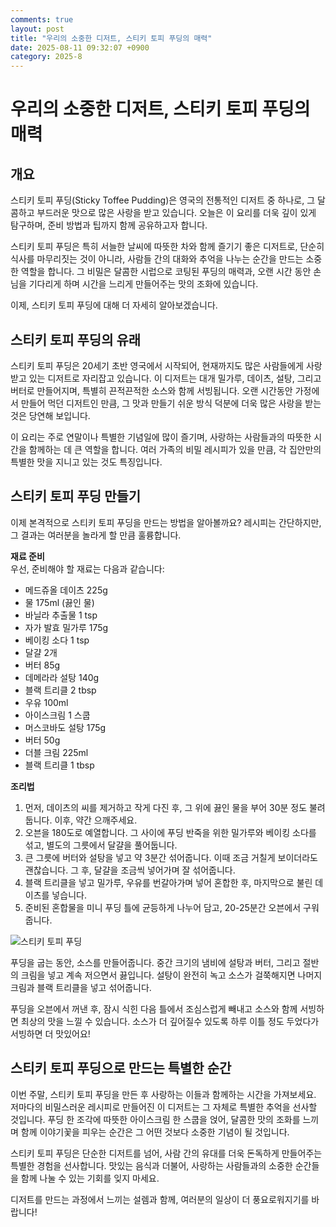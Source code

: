 ```yaml
---
comments: true
layout: post
title: "우리의 소중한 디저트, 스티키 토피 푸딩의 매력"
date: 2025-08-11 09:32:07 +0900
category: 2025-8
---
```


# 우리의 소중한 디저트, 스티키 토피 푸딩의 매력

## 개요
스티키 토피 푸딩(Sticky Toffee Pudding)은 영국의 전통적인 디저트 중 하나로, 그 달콤하고 부드러운 맛으로 많은 사랑을 받고 있습니다. 오늘은 이 요리를 더욱 깊이 있게 탐구하며, 준비 방법과 팁까지 함께 공유하고자 합니다.

스티키 토피 푸딩은 특히 서늘한 날씨에 따뜻한 차와 함께 즐기기 좋은 디저트로, 단순히 식사를 마무리짓는 것이 아니라, 사람들 간의 대화와 추억을 나누는 순간을 만드는 소중한 역할을 합니다. 그 비밀은 달콤한 시럽으로 코팅된 푸딩의 매력과, 오랜 시간 동안 손님을 기다리게 하며 시간을 느리게 만들어주는 맛의 조화에 있습니다. 

이제, 스티키 토피 푸딩에 대해 더 자세히 알아보겠습니다.

## 스티키 토피 푸딩의 유래
스티키 토피 푸딩은 20세기 초반 영국에서 시작되어, 현재까지도 많은 사람들에게 사랑받고 있는 디저트로 자리잡고 있습니다. 이 디저트는 대개 밀가루, 데이츠, 설탕, 그리고 버터로 만들어지며, 특별히 끈적끈적한 소스와 함께 서빙됩니다. 오랜 시간동안 가정에서 만들어 먹던 디저트인 만큼, 그 맛과 만들기 쉬운 방식 덕분에 더욱 많은 사랑을 받는 것은 당연해 보입니다.

이 요리는 주로 연말이나 특별한 기념일에 많이 즐기며, 사랑하는 사람들과의 따뜻한 시간을 함께하는 데 큰 역할을 합니다. 여러 가족의 비밀 레시피가 있을 만큼, 각 집안만의 특별한 맛을 지니고 있는 것도 특징입니다.

## 스티키 토피 푸딩 만들기
이제 본격적으로 스티키 토피 푸딩을 만드는 방법을 알아볼까요? 레시피는 간단하지만, 그 결과는 여러분을 놀라게 할 만큼 훌륭합니다.

**재료 준비**  
우선, 준비해야 할 재료는 다음과 같습니다:  
- 메드쥬올 데이츠 225g  
- 물 175ml (끓인 물)  
- 바닐라 추출물 1 tsp  
- 자가 발효 밀가루 175g  
- 베이킹 소다 1 tsp  
- 달걀 2개  
- 버터 85g  
- 데메라라 설탕 140g  
- 블랙 트리클 2 tbsp  
- 우유 100ml  
- 아이스크림 1 스쿱  
- 머스코바도 설탕 175g  
- 버터 50g  
- 더블 크림 225ml  
- 블랙 트리클 1 tbsp  

**조리법**  
1. 먼저, 데이츠의 씨를 제거하고 작게 다진 후, 그 위에 끓인 물을 부어 30분 정도 불려둡니다. 이후, 약간 으깨주세요.
2. 오븐을 180도로 예열합니다. 그 사이에 푸딩 반죽을 위한 밀가루와 베이킹 소다를 섞고, 별도의 그릇에서 달걀을 풀어둡니다.
3. 큰 그릇에 버터와 설탕을 넣고 약 3분간 섞어줍니다. 이때 조금 거칠게 보이더라도 괜찮습니다. 그 후, 달걀을 조금씩 넣어가며 잘 섞어줍니다.
4. 블랙 트리클을 넣고 밀가루, 우유를 번갈아가며 넣어 혼합한 후, 마지막으로 불린 데이츠를 넣습니다.
5. 준비된 혼합물을 미니 푸딩 틀에 균등하게 나누어 담고, 20-25분간 오븐에서 구워줍니다.

![스티키 토피 푸딩](https://www.themealdb.com/images/media/meals/xrptpq1483909204.jpg)

푸딩을 굽는 동안, 소스를 만들어줍니다. 중간 크기의 냄비에 설탕과 버터, 그리고 절반의 크림을 넣고 계속 저으면서 끓입니다. 설탕이 완전히 녹고 소스가 걸쭉해지면 나머지 크림과 블랙 트리클을 넣고 섞어줍니다.  

푸딩을 오븐에서 꺼낸 후, 잠시 식힌 다음 틀에서 조심스럽게 빼내고 소스와 함께 서빙하면 최상의 맛을 느낄 수 있습니다. 소스가 더 깊어질수 있도록 하루 이틀 정도 두었다가 서빙하면 더 맛있어요!

## 스티키 토피 푸딩으로 만드는 특별한 순간
이번 주말, 스티키 토피 푸딩을 만든 후 사랑하는 이들과 함께하는 시간을 가져보세요. 저마다의 비밀스러운 레시피로 만들어진 이 디저트는 그 자체로 특별한 추억을 선사할 것입니다. 푸딩 한 조각에 따뜻한 아이스크림 한 스쿱을 얹어, 달콤한 맛의 조화를 느끼며 함께 이야기꽃을 피우는 순간은 그 어떤 것보다 소중한 기념이 될 것입니다.

스티키 토피 푸딩은 단순한 디저트를 넘어, 사람 간의 유대를 더욱 돈독하게 만들어주는 특별한 경험을 선사합니다. 맛있는 음식과 더불어, 사랑하는 사람들과의 소중한 순간들을 함께 나눌 수 있는 기회를 잊지 마세요. 

디저트를 만드는 과정에서 느끼는 설렘과 함께, 여러분의 일상이 더 풍요로워지기를 바랍니다!